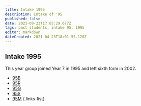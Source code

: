 ```yaml
---
title: Intake 1995
description: Intake of '95
published: false
date: 2021-09-23T17:05:29.677Z
tags: past students, intake 95, 1995
editor: markdown
dateCreated: 2021-04-23T18:01:55.120Z
---
```


## Intake 1995
This year group joined Year 7 in 1995 and left sixth form in 2002.
- [95B](/students/past/intake-95/b)
- [95R](/students/past/intake-95/r)
- [95G](/students/past/intake-95/g)
- [95S](/students/past/intake-95/s)
- [95M](/students/past/intake-95/m)
{.links-list}
